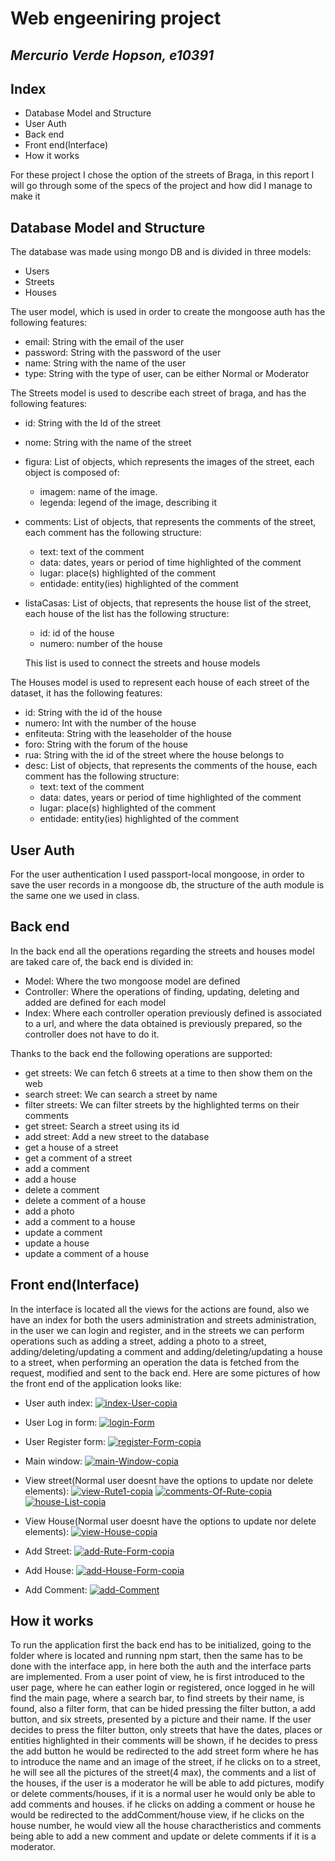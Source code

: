 # Web engeeniring project
## _Mercurio Verde Hopson, e10391_
## Index

- Database Model and Structure
- User Auth
- Back end
- Front end(Interface)
- How it works

For these project I chose the option of the streets of Braga,
in this report I will go through some of the specs of the project
and how did I manage to make it

## Database Model and Structure

The database was made using mongo DB and is divided in three models:

- Users
- Streets
- Houses

The user model, which is used in order to create the mongoose auth has the following features:
- email:
    String with the email of the user
- password:
    String with the password of the user
- name:
    String with the name of the user
- type:
    String with the type of user, can be either Normal or Moderator

The Streets model is used to describe each street of braga, and has the following features:
- id:
String with the Id of the street
- nome:
String with the name of the street
- figura:
List of objects, which represents the images of the street, each object is composed of:
    - imagem: name of the image.
    - legenda: legend of the image, describing it
- comments:
List of objects, that represents the comments of the street, each comment has the
following structure:
    - text: text of the comment
    - data: dates, years or period of time highlighted of the comment
    - lugar: place(s) highlighted of the comment
    - entidade: entity(ies) highlighted of the comment
- listaCasas:
List of objects, that represents the house list of the street, each house of the list has
the following structure:
    - id: id of the house
    - numero: number of the house
    
     This list is used to connect the streets and house models

The Houses model is used to represent each house of each street of the dataset, it has the following features:
- id:
String with the id of the house
- numero:
Int with the number of the house
- enfiteuta:
String with the leaseholder of the house
- foro:
String with the forum of the house
- rua:
String with the id of the street where the house belongs to
- desc:
List of objects, that represents the comments of the house, each comment has the
following structure:
    - text: text of the comment
    - data: dates, years or period of time highlighted of the comment
    - lugar: place(s) highlighted of the comment
    - entidade: entity(ies) highlighted of the comment


## User Auth
For the user authentication I used passport-local mongoose, in order to save the user records in
a mongoose db, the structure of the auth module is the same one we used in class.
## Back end
In the back end all the operations regarding the streets and houses model are taked care of, the back end is divided in:
- Model: Where the two mongoose model are defined
- Controller: Where the operations of finding, updating, deleting and added are defined for each model
- Index: Where each controller operation previously defined is associated to a url, and where the data obtained is previously prepared, so the controller does not have to do it.

Thanks to the back end the following operations are supported:
- get streets: We can fetch 6 streets at a time to then show them on the web
- search street: We can search a street by name
- filter streets: We can filter streets by the highlighted terms on their comments
- get street: Search a street using its id
- add street: Add a new street to the database
- get a house of a street
- get a comment of a street
- add a comment
- add a house
- delete a comment
- delete a comment of a house
- add a photo
- add a comment to a house
- update a comment
- update a house
- update a comment of a house

## Front end(Interface)
In the interface is located all the views for the actions are found, also we have an index for both the users administration and streets administration, in the user we can login and register, and in the streets we can perform operations such as adding a street, adding a photo to a street, adding/deleting/updating a comment and adding/deleting/updating a house to a street, when performing an operation the data is fetched from the request, modified and sent to the back end.
Here are some pictures of how the front end of the application looks like:
- User auth index:
[![index-User-copia](https://i.ibb.co/C1LR2Md/index-User-copia.png)](https://ibb.co/Tvy9LbX)

- User Log in form:
[![login-Form](https://i.ibb.co/yQVY1vS/login-Form.png)](https://ibb.co/S3Jd8Yr)

- User Register form:
[![register-Form-copia](https://i.ibb.co/7Nwjc82/register-Form-copia.png)](https://ibb.co/3YD4XGB)

- Main window:
[![main-Window-copia](https://i.ibb.co/zZtkbsJ/main-Window-copia.png)](https://ibb.co/jDjpGhR)

- View street(Normal user doesnt have the options to update nor delete elements):
[![view-Rute1-copia](https://i.ibb.co/R0d4bDs/view-Rute1-copia.png)](https://ibb.co/nct8mLY)
[![comments-Of-Rute-copia](https://i.ibb.co/ZHVhWYB/comments-Of-Rute-copia.png)](https://ibb.co/WD6cgPk)
[![house-List-copia](https://i.ibb.co/hRZxsTT/house-List-copia.png)](https://ibb.co/SXdDNZZ)

- View House(Normal user doesnt have the options to update nor delete elements):
[![view-House-copia](https://i.ibb.co/Rgk1R6M/view-House-copia.png)](https://ibb.co/NFdXcNk)

- Add Street:
[![add-Rute-Form-copia](https://i.ibb.co/zJxG2fg/add-Rute-Form-copia.png)](https://ibb.co/3zdBFhb)

- Add House:
[![add-House-Form-copia](https://i.ibb.co/TTGqNsM/add-House-Form-copia.png)](https://ibb.co/DbFgjZf)

- Add Comment:
[![add-Comment](https://i.ibb.co/k5wkRKK/add-Comment.png)](https://ibb.co/vVTg711)

## How it works

To run the application first the back end has to be initialized, going to the folder where is located and running npm start, then the same has to be done with the interface app, in here both the auth and the interface parts are implemented.
From a user point of view, he is first introduced to the user page, where he can eather login or registered, once logged in he will find the main page, where a search bar, to find streets by their name, is found, also a filter form, that can be hided pressing the filter button, a add button, and six streets, presented by a picture and their name. If the user decides to press the filter button, only streets that have the dates, places or entities highlighted in their comments will be shown, if he decides to press the add button he would be redirected to the add street form where he has to introduce the name and an image of the street, if he clicks on to a street, he will see all the pictures of the street(4 max), the comments and a list of the houses, if the user is a moderator he will be able to add pictures, modify or delete comments/houses, if it is a normal user he would only be able to add comments and houses. if he clicks on adding a comment or house he would be redirected to the addComment/house view, if he clicks on the house number, he would view all the house charactheristics and comments being able to add a new comment and update or delete comments if it is a moderator.


